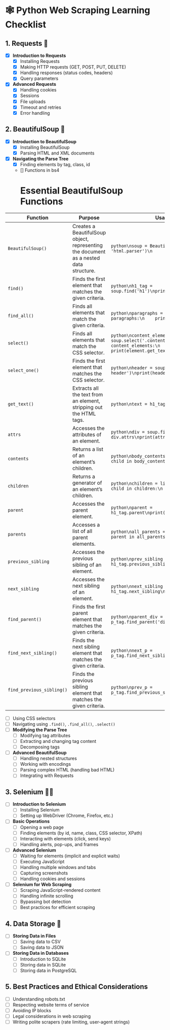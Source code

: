 # 🕸️ Python Web Scraping Learning Checklist

## 1. Requests 📡
- [X] **Introduction to Requests**
  - [X] Installing Requests
  - [X] Making HTTP requests (GET, POST, PUT, DELETE)
  - [X] Handling responses (status codes, headers)
  - [X] Query parameters
- [X] **Advanced Requests**
  - [X] Handling cookies
  - [X] Sessions
  - [X] File uploads
  - [X] Timeout and retries
  - [X] Error handling

## 2. BeautifulSoup 🍲
- [X] **Introduction to BeautifulSoup**
  - [X] Installing BeautifulSoup
  - [X] Parsing HTML and XML documents
- [X] **Navigating the Parse Tree**
  - [X] Finding elements by tag, class, id
  - [] Functions in bs4
       # Essential BeautifulSoup Functions

| Function                | Purpose                                                                                       | Usage Example                                                                                                            |
|-------------------------|-----------------------------------------------------------------------------------------------|-------------------------------------------------------------------------------------------------------------------------|
| `BeautifulSoup()`       | Creates a BeautifulSoup object, representing the document as a nested data structure.         | ```python\nsoup = BeautifulSoup(html_content, 'html.parser')\n```                                                       |
| `find()`                | Finds the first element that matches the given criteria.                                       | ```python\nh1_tag = soup.find('h1')\nprint(h1_tag.get_text())\n```                                                      |
| `find_all()`            | Finds all elements that match the given criteria.                                              | ```python\nparagraphs = soup.find_all('p')\nfor p in paragraphs:\n    print(p.get_text())\n```                           |
| `select()`              | Finds all elements that match the CSS selector.                                                | ```python\ncontent_elements = soup.select('.content')\nfor element in content_elements:\n    print(element.get_text())\n``` |
| `select_one()`          | Finds the first element that matches the CSS selector.                                         | ```python\nheader = soup.select_one('#main-header')\nprint(header.get_text())\n```                                       |
| `get_text()`            | Extracts all the text from an element, stripping out the HTML tags.                            | ```python\ntext = h1_tag.get_text()\nprint(text)\n```                                                                   |
| `attrs`                 | Accesses the attributes of an element.                                                         | ```python\ndiv = soup.find('div')\nattrs = div.attrs\nprint(attrs)\n```                                                  |
| `contents`              | Returns a list of an element’s children.                                                       | ```python\nbody_contents = soup.body.contents\nfor child in body_contents:\n    print(child)\n```                        |
| `children`              | Returns a generator of an element’s children.                                                  | ```python\nchildren = list(soup.body.children)\nfor child in children:\n    print(child)\n```                            |
| `parent`                | Accesses the parent element.                                                                   | ```python\nparent = h1_tag.parent\nprint(parent.name)\n```                                                              |
| `parents`               | Accesses a list of all parent elements.                                                        | ```python\nall_parents = list(h1_tag.parents)\nfor parent in all_parents:\n    print(parent.name)\n```                   |
| `previous_sibling`      | Accesses the previous sibling of an element.                                                   | ```python\nprev_sibling = h1_tag.previous_sibling\nprint(prev_sibling)\n```                                              |
| `next_sibling`          | Accesses the next sibling of an element.                                                       | ```python\nnext_sibling = h1_tag.next_sibling\nprint(next_sibling)\n```                                                  |
| `find_parent()`         | Finds the first parent element that matches the given criteria.                                | ```python\nparent_div = p_tag.find_parent('div')\nprint(parent_div)\n```                                                 |
| `find_next_sibling()`   | Finds the next sibling element that matches the given criteria.                                | ```python\nnext_p = p_tag.find_next_sibling('p')\nprint(next_p)\n```                                                     |
| `find_previous_sibling()` | Finds the previous sibling element that matches the given criteria.                          | ```python\nprev_p = p_tag.find_previous_sibling('p')\nprint(prev_p)\n```                                                 |

  - [ ] Using CSS selectors
  - [ ] Navigating using `.find()`, `.find_all()`, `.select()`
- [ ] **Modifying the Parse Tree**
  - [ ] Modifying tag attributes
  - [ ] Extracting and changing tag content
  - [ ] Decomposing tags
- [ ] **Advanced BeautifulSoup**
  - [ ] Handling nested structures
  - [ ] Working with encodings
  - [ ] Parsing complex HTML (handling bad HTML)
  - [ ] Integrating with Requests

## 3. Selenium 🕵️‍♂️
- [ ] **Introduction to Selenium**
  - [ ] Installing Selenium
  - [ ] Setting up WebDriver (Chrome, Firefox, etc.)
- [ ] **Basic Operations**
  - [ ] Opening a web page
  - [ ] Finding elements (by id, name, class, CSS selector, XPath)
  - [ ] Interacting with elements (click, send keys)
  - [ ] Handling alerts, pop-ups, and frames
- [ ] **Advanced Selenium**
  - [ ] Waiting for elements (implicit and explicit waits)
  - [ ] Executing JavaScript
  - [ ] Handling multiple windows and tabs
  - [ ] Capturing screenshots
  - [ ] Handling cookies and sessions
- [ ] **Selenium for Web Scraping**
  - [ ] Scraping JavaScript-rendered content
  - [ ] Handling infinite scrolling
  - [ ] Bypassing bot detection
  - [ ] Best practices for efficient scraping

## 4. Data Storage 💾
- [ ] **Storing Data in Files**
  - [ ] Saving data to CSV
  - [ ] Saving data to JSON
- [ ] **Storing Data in Databases**
  - [ ] Introduction to SQLite
  - [ ] Storing data in SQLite
  - [ ] Storing data in PostgreSQL

## 5. Best Practices and Ethical Considerations
- [ ] Understanding robots.txt
- [ ] Respecting website terms of service
- [ ] Avoiding IP blocks
- [ ] Legal considerations in web scraping
- [ ] Writing polite scrapers (rate limiting, user-agent strings)
